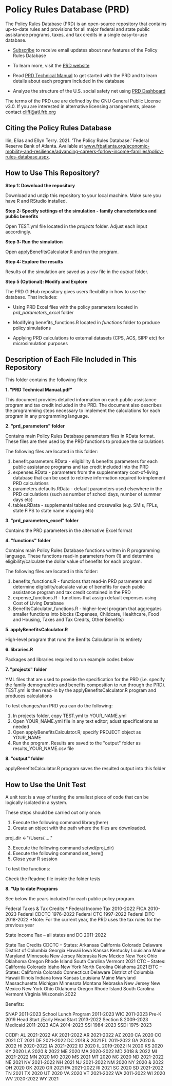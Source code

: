 # Policy Rules Database (PRD)
The Policy Rules Database (PRD) is an open-source repository that contains up-to-date rules and provisions for all major federal and state public assistance programs, taxes, and tax credits in a single easy-to-use database. 

* [Subscribe](http://eepurl.com/ib_0eT) to receive email updates about new features of the Policy Rules Database

* To learn more, visit the [PRD website](https://www.atlantafed.org/economic-mobility-and-resilience/advancing-careers-for-low-income-families/policy-rules-database.aspx)

* Read [PRD Technical Manual](https://github.com/FRB-Atlanta-Advancing-Careers/policy-rules-database/blob/9bb1e96a5218a8b486b2b3bcbf28fdcd5a2ec906/PRD%20Technical%20Manual.pdf) to get started with the PRD and to learn details about each program included in the database

* Analyze the structure of the U.S. social safety net using [PRD Dashboard](https://emar-data-tools.shinyapps.io/prd_dashboard/)

The terms of the PRD use are defined by the GNU General Public License v3.0. If you are interested in alternative licensing arrangements, please contact cliff@atl.frb.org

## Citing the Policy Rules Database

Ilin, Elias and Ellyn Terry. 2021. 'The Policy Rules Database.' Federal Reserve Bank of Atlanta.
Available at www.frbatlanta.org/economic-mobility-and-resilience/advancing-careers-forlow-income-families/policy-rules-database.aspx. 

## How to Use This Repository?

**Step 1: Download the repository**

Download and unzip this repository to your local machine. Make sure you have R and RStudio installed.

**Step 2: Specify settings of the simulation - family characteristics and public benefits**

Open TEST.yml file located in the *projects* folder. Adjust each input accordingly.

**Step 3: Run the simulation**

Open applyBenefitsCalculator.R and run the program.

**Step 4: Explore the results**

Results of the simulation are saved as a csv file in the *output* folder.

**Step 5 (Optional): Modify and Explore**

The PRD GitHub repository gives users flexibility in how to use the database. That includes:

* Using PRD Excel files with the policy parameters located in *prd_parameters_excel* folder

* Modifying benefits_functions.R located in *functions* folder to produce policy simulations

* Applying PRD calculations to external datasets (CPS, ACS, SIPP etc) for microsimulation purposes 

## Description of Each File Included in This Repository

This folder contains the following files:

**1. "PRD Technical Manual.pdf"**

This document provides detailed information on each public assistance program and tax credit included in the PRD. The document also describes the programming steps necessary to implement the calculations for each program in any programming language.


**2. "prd_parameters" folder**

Contains main Policy Rules Database parameters files in RData format. These files are then used by the PRD functions to produce the calculations

The following files are located in this folder:

1. benefit.parameters.RData - eligibility & benefits parameters for each public assistance programs and tax credit included into the PRD
2. expenses.RData - parameters from the supplementary cost-of-living database that can be used to retrieve information required to implement PRD calculations
3. parameters.defaults.RData - default parameters used elsewhere in the PRD calculations (such as number of school days, number of summer days etc)
4. tables.RData - supplemental tables and crosswalks (e.g. SMIs, FPLs, state FIPS to state name mapping etc)


**3. "prd_parameters_excel" folder**

Contains the PRD parameters in the alternative Excel format


**4. "functions" folder**

Contains main Policy Rules Database functions written in R programming language. These functions read-in parameters from (1) and determine eligibility/calculate the dollar value of benefits for each program. 

The following files are located in this folder:

1. benefits_functions.R - functions that read-in PRD parameters and determine eligibility/calculate value of benefits for each public assistance program and tax credit contained in the PRD
2. expense_functions.R - functions that assign default expenses using Cost of Living Database
3. BenefitsCalculator_functions.R - higher-level program that aggregates smaller functions into blocks (Expenses, Childcare, Healthcare, Food and Housing, Taxes and Tax Credits, Other Benefits) 


**5. applyBenefitsCalculator.R**

High-level program that runs the Benfits Calculator in its entirety


**6. libraries.R**

Packages and libraries required to run example codes below


**7. "projects" folder**

YML files that are used to provide the specification for the PRD (i.e. specify the family demographics and benefits composition to run through the PRD). TEST.yml is then read-in by the applyBenefitsCalculator.R program and produces calculations

To test changes/run PRD you can do the following:

1. In projects folder, copy TEST.yml to YOUR_NAME.yml
2. Open YOUR_NAME.yml file in any text editor; adust specifications as needed
2. Open applyBenefitsCalculator.R; specify PROJECT object as YOUR_NAME
4. Run the program. Results are saved to the "output" folder as results_YOUR_NAME.csv file


**8. "output" folder**

applyBenefitsCalculator.R program saves the resulted output into this folder


## How to Use the Unit Test

A unit test is a way of testing the smallest piece of code that can be logically isolated in a system.

These steps should be carried out only once:

1. Execute the following command library(here)
2. Create an object with the path where the files are downloaded.

proj_dir <-"/Users/....."

3. Execute the following command setwd(proj_dir)
4. Execute the following command set_here()
5. Close your R session

To test the functions:

Check the Readme file inside the folder tests

**8. "Up to date Programs**

See below the years included for each public policy program. 

Federal Taxes & Tax Credits:*
Federal Income Tax	2010-2022
FICA	2010-2023
Federal CDCTC	1976-2022
Federal CTC	1997-2022
Federal EITC	2018-2022
*Note: For the current year, the PRD uses the tax rules for the previous year

State Income Tax – all states and DC
2011-2022

State Tax Credits
CDCTC – States:
Arkansas
California
Colorado
Delaware
District of Columbia
Georgia
Hawaii
Iowa
Kansas
Kentucky
Louisiana
Maine
Maryland
Minnesota
New Jersey
Nebraska
New Mexico
New York
Ohio
Oklahoma
Oregon
Rhode Island
South Carolina
Vermont
	2021
CTC – States:
California
Colorado
Idaho
New York
North Carolina
Oklahoma
	2021
EITC – States:
California
Colorado
Connecticut
Delaware
District of Columbia
Hawaii
Illinois
Indiana
Iowa
Kansas
Louisiana
Maine
Maryland
Massachusetts
Michigan
Minnesota
Montana
Nebraska
New Jersey
New Mexico
New York
Ohio
Oklahoma
Oregon
Rhode Island
South Carolina
Vermont
Virginia
Wisconsin
	2022


Benefits:

SNAP	2011-2023
School Lunch Program	2011-2023
WIC	2011-2023
Pre-K	2019
Head Start /Early Head Start	2013-2022
Section 8	2009-2023
Medicaid	2011-2023
ACA	2014-2023
SSI	1984-2023
SSDI	1975-2023




CCDF:
AL	2021-2022
AK	2021-2022
AR	2021-2022
AZ	2020
CA	2020
CO	2021
CT	2021
DE	2021-2022
DC	2018 & 2021
FL	2011-2022
GA	2020 & 2022
HI	2020-2022
IA	2021-2022
ID	2020
IL	2019-2022
IN	2020
KS	2020
KY	2020
LA	2020 & 2022
ME	2020
MA	2020-2022
MD	2018 & 2022
MI	2021-2022
MN	2020
MO	2020
MS	2021
MT	2020
NC	2020
ND	2021-2022
NE	2021
NV	2021-2022
NH	2021
NJ	2021-2022
NM	2020
NY	2020 & 2022
OH	2020
OK	2020
OR	2021
PA	2021-2022
RI	2021
SC	2020
SD	2021-2022
TN	2021
TX	2020
UT	2020
VA	2020
VT	2021-2022
WA	2011-2022
WI	2020
WV	2020-2022
WY	2021









